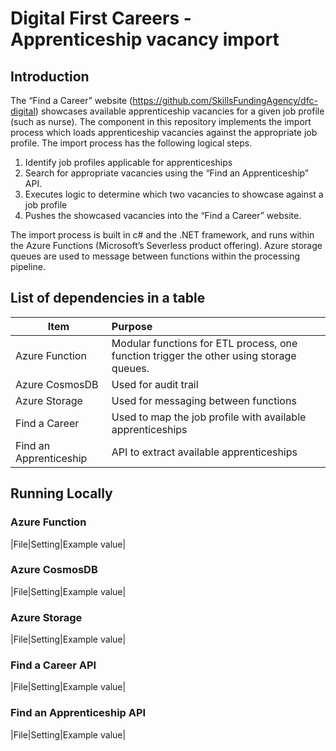 # Digital First Careers - Apprenticeship vacancy import
 
## Introduction
The “Find a Career” website (https://github.com/SkillsFundingAgency/dfc-digital) showcases available apprenticeship vacancies for a given job profile (such as nurse).  The component in this repository implements the import process which loads apprenticeship vacancies against the appropriate job profile.  The import process has the following logical steps.
1.	Identify job profiles applicable for apprenticeships
2.	Search for appropriate vacancies using the “Find an Apprenticeship” API.
3.	Executes logic to determine which two vacancies to showcase against a job profile
4.	Pushes the showcased vacancies into the “Find a Career” website.

The import process is built in c# and the .NET framework, and runs within the Azure Functions (Microsoft’s Severless product offering).  Azure storage queues are used to message between functions within the processing pipeline.

## List of dependencies in a table

|Item					| Purpose			|
|-----------------------|:------------------|
|Azure Function			| Modular functions for ETL process, one function trigger the other using storage queues.|
|Azure CosmosDB			| Used for audit trail |
|Azure Storage			| Used for messaging between functions |
|Find a Career	| Used to map the job profile with available apprenticeships |
|Find an Apprenticeship | API to extract available apprenticeships |

## Running Locally

### Azure Function
|File|Setting|Example value|
### Azure CosmosDB
|File|Setting|Example value|
### Azure Storage
|File|Setting|Example value|
### Find a Career API
|File|Setting|Example value|
### Find an Apprenticeship API
|File|Setting|Example value|
